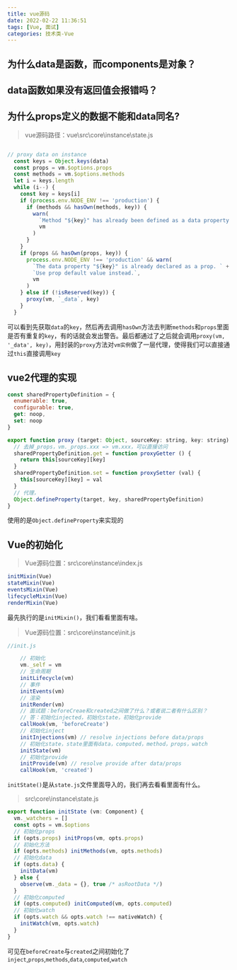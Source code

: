 ```yaml
---
title: vue源码
date: 2022-02-22 11:36:51
tags: [Vue, 面试]
categories: 技术类-Vue
---
```

## 为什么data是函数，而components是对象？

## data函数如果没有返回值会报错吗？

## 为什么props定义的数据不能和data同名?

> vue源码路径：vue\src\core\instance\state.js

```js

// proxy data on instance
  const keys = Object.keys(data)
  const props = vm.$options.props
  const methods = vm.$options.methods
  let i = keys.length
  while (i--) {
    const key = keys[i]
    if (process.env.NODE_ENV !== 'production') {
      if (methods && hasOwn(methods, key)) {
        warn(
          `Method "${key}" has already been defined as a data property.`,
          vm
        )
      }
    }
    if (props && hasOwn(props, key)) {
      process.env.NODE_ENV !== 'production' && warn(
        `The data property "${key}" is already declared as a prop. ` +
        `Use prop default value instead.`,
        vm
      )
    } else if (!isReserved(key)) {
      proxy(vm, `_data`, key)
    }
  }
```

可以看到先获取`data`的`key`，然后再去调用`hasOwn`方法去判断`methods`和`props`里面是否有重复的`key`，有的话就会发出警告。最后都通过了之后就会调用`proxy(vm, '_data', key)`，用封装的`proxy`方法对`vm实例`做了一层代理，使得我们可以直接通过`this`直接调用`key`

## vue2代理的实现

```js
const sharedPropertyDefinition = {
  enumerable: true,
  configurable: true,
  get: noop,
  set: noop
}

export function proxy (target: Object, sourceKey: string, key: string) {
  // 去掉_props，vm._props.xxx => vm.xxx，可以直接访问
  sharedPropertyDefinition.get = function proxyGetter () {
    return this[sourceKey][key]
  }
  sharedPropertyDefinition.set = function proxySetter (val) {
    this[sourceKey][key] = val
  }
  // 代理，
  Object.defineProperty(target, key, sharedPropertyDefinition)
}
```

使用的是`Object.defineProperty`来实现的

## Vue的初始化

>Vue源码位置：src\core\instance\index.js

```js
initMixin(Vue)
stateMixin(Vue)
eventsMixin(Vue)
lifecycleMixin(Vue)
renderMixin(Vue)
```

最先执行的是`initMixin()`，我们看看里面有啥。

>Vue源码位置：src\core\instance\init.js

```js
//init.js

    // 初始化
    vm._self = vm
    // 生命周期
    initLifecycle(vm)
    // 事件
    initEvents(vm)
    // 渲染
    initRender(vm)
    // 面试题：beforeCreae和created之间做了什么？或者说二者有什么区别？
    // 答：初始化injected，初始化state，初始化provide
    callHook(vm, 'beforeCreate')
    // 初始化inject
    initInjections(vm) // resolve injections before data/props
    // 初始化state，state里面有data，computed，method，props，watch
    initState(vm)
    // 初始化provide
    initProvide(vm) // resolve provide after data/props
    callHook(vm, 'created')
```

`initState()`是从`state.js`文件里面导入的，我们再去看看里面有什么。

>src\core\instance\state.js

```js
export function initState (vm: Component) {
  vm._watchers = []
  const opts = vm.$options
  // 初始化props
  if (opts.props) initProps(vm, opts.props)
  // 初始化方法
  if (opts.methods) initMethods(vm, opts.methods)
  // 初始化data
  if (opts.data) {
    initData(vm)
  } else {
    observe(vm._data = {}, true /* asRootData */)
  }
  // 初始化computed
  if (opts.computed) initComputed(vm, opts.computed)
  // 初始化watch
  if (opts.watch && opts.watch !== nativeWatch) {
    initWatch(vm, opts.watch)
  }
}
```

可见在`beforeCreate`与`created`之间初始化了`inject`,`props`,`methods`,`data`,`computed`,`watch`
